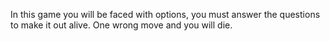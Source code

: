In this game you will be faced with options, you must answer the questions to make it out alive. One wrong move and you will die.
